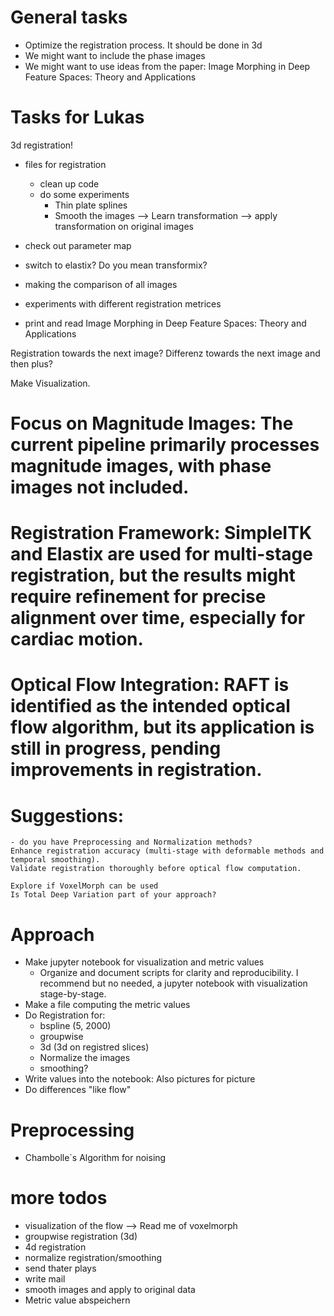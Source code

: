 # General tasks

 - Optimize the registration process. It should be done in 3d 
 - We might want to include the phase images
 - We might want to use ideas from the paper: Image Morphing in Deep Feature Spaces: Theory and     Applications


# Tasks for Lukas

3d registration!

 - files for registration
    + clean up code
    + do some experiments
      * Thin plate splines 
      * Smooth the images --> Learn transformation --> apply transformation on original images

- check out parameter map
- switch to elastix? Do you mean transformix?


 
 - making the comparison of all images
 - experiments with different registration metrices
 - print and read Image Morphing in Deep Feature Spaces: Theory and Applications

 Registration towards the next image?
 Differenz towards the next image and then plus?

 Make Visualization.

# Focus on Magnitude Images: The current pipeline primarily processes magnitude images, with phase images not included.

# Registration Framework: SimpleITK and Elastix are used for multi-stage registration, but the results might require refinement for precise alignment over time, especially for cardiac motion.

# Optical Flow Integration: RAFT is identified as the intended optical flow algorithm, but its application is still in progress, pending improvements in registration.


# Suggestions:

    - do you have Preprocessing and Normalization methods?
    Enhance registration accuracy (multi-stage with deformable methods and temporal smoothing).
    Validate registration thoroughly before optical flow computation.
    
    Explore if VoxelMorph can be used
    Is Total Deep Variation part of your approach?

# Approach
 - Make jupyter notebook for visualization and metric values
    + Organize and document scripts for clarity and reproducibility. I recommend but no needed, a jupyter notebook with visualization stage-by-stage.
 - Make a file computing the metric values
 - Do Registration for:
    + bspline (5, 2000)
    + groupwise
    + 3d (3d on registred slices)
    + Normalize the images
    + smoothing?
  - Write values into the notebook: Also pictures for picture
  - Do differences "like flow"

# Preprocessing
 - Chambolle`s Algorithm for noising


#  more todos
   - visualization of the flow --> Read me of voxelmorph
   - groupwise registration (3d)
   - 4d registration
   - normalize registration/smoothing
   - send thater plays
   - write mail
   - smooth images and apply to original data
   - Metric value abspeichern